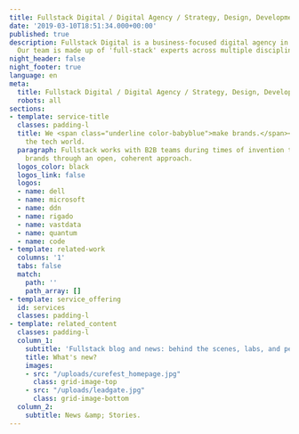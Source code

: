 ```yaml
---
title: Fullstack Digital / Digital Agency / Strategy, Design, Development & Marketing
date: '2019-03-10T18:51:34.000+00:00'
published: true
description: Fullstack Digital is a business-focused digital agency in Los Angeles.
  Our team is made up of 'full-stack' experts across multiple disciplines.
night_header: false
night_footer: true
language: en
meta:
  title: Fullstack Digital / Digital Agency / Strategy, Design, Development & Marketing
  robots: all
sections:
- template: service-title
  classes: padding-l
  title: We <span class="underline color-babyblue">make brands.</span><br>Mostly for
    the tech world.
  paragraph: Fullstack works with B2B teams during times of invention to build innovative
    brands through an open, coherent approach.
  logos_color: black
  logos_link: false
  logos:
  - name: dell
  - name: microsoft
  - name: ddn
  - name: rigado
  - name: vastdata
  - name: quantum
  - name: code
- template: related-work
  columns: '1'
  tabs: false
  match:
    path: ''
    path_array: []
- template: service_offering
  id: services
  classes: padding-l
- template: related_content
  classes: padding-l
  column_1:
    subtitle: 'Fullstack blog and news: behind the scenes, labs, and perspectives.'
    title: What's new?
    images:
    - src: "/uploads/curefest_homepage.jpg"
      class: grid-image-top
    - src: "/uploads/leadgate.jpg"
      class: grid-image-bottom
  column_2:
    subtitle: News &amp; Stories.
---
```

